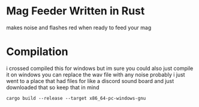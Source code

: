 # Mag Feeder Written in Rust 
makes noise and flashes red when ready to feed your mag 
# Compilation 
i crossed compiled this for windows but im sure you could also just compile it on windows
you can replace the wav file with any noise probably i just went to a place that had files for like a discord sound board and just downloaded that so keep that in mind

`cargo build --release --target x86_64-pc-windows-gnu`
